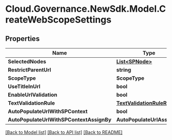# Cloud.Governance.NewSdk.Model.CreateWebScopeSettings
## Properties

Name | Type | Description | Notes
------------ | ------------- | ------------- | -------------
**SelectedNodes** | [**List&lt;SPNode&gt;**](SPNode.md) |  | [optional] 
**RestrictParentUrl** | **string** |  | [optional] 
**ScopeType** | **ScopeType** |  | [optional] 
**UseTitleInUrl** | **bool** |  | [optional] 
**EnableUrlValidation** | **bool** |  | [optional] 
**TextValidationRule** | [**TextValidationRuleRef**](TextValidationRuleRef.md) |  | [optional] 
**AutoPopulateUrlWithSPContext** | **bool** |  | [optional] 
**AutoPopulateUrlWithSPContextAssignBy** | **AutoPopulateUrlAssignBy** |  | [optional] 

[[Back to Model list]](../README.md#documentation-for-models) [[Back to API list]](../README.md#documentation-for-api-endpoints) [[Back to README]](../README.md)

